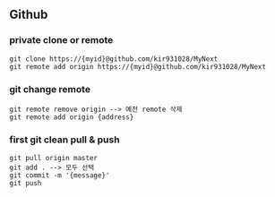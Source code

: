## Github

### private clone or remote
```
git clone https://{myid}@github.com/kir931028/MyNext
git remote add origin https://{myid}@github.com/kir931028/MyNext
```

### git change remote
```
git remote remove origin --> 예전 remote 삭제
git remote add origin {address}
```

### first git clean pull & push
```
git pull origin master
git add . --> 모두 선택
git commit -m '{message}'
git push
```
